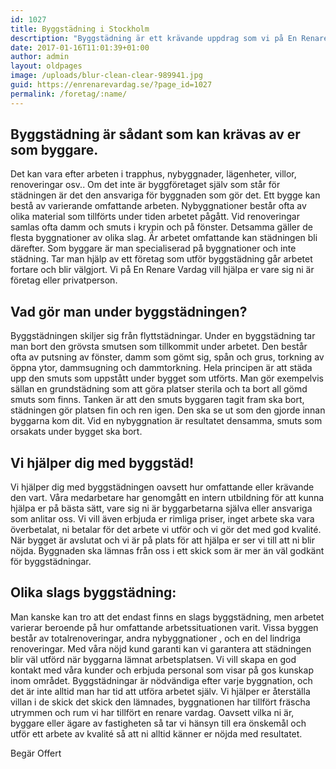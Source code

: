 ```yaml
---
id: 1027
title: Byggstädning i Stockholm
descrtiption: "Byggstädning är ett krävande uppdrag som vi på En Renare Vardag AB utför med professionalism och hög kvalité"
date: 2017-01-16T11:01:39+01:00
author: admin
layout: oldpages
image: /uploads/blur-clean-clear-989941.jpg
guid: https://enrenarevardag.se/?page_id=1027
permalink: /foretag/:name/
---
```

## Byggstädning är sådant som kan krävas av er som byggare. 

Det kan vara efter arbeten i trapphus, nybyggnader, lägenheter, villor, renoveringar osv.. Om det inte är byggföretaget själv som står för städningen är det den ansvariga för byggnaden som gör det. Ett bygge kan bestå av varierande omfattande arbeten. Nybyggnationer består ofta av olika material som tillförts under tiden arbetet pågått. Vid renoveringar samlas ofta damm och smuts i krypin och på fönster. Detsamma gäller de flesta byggnationer av olika slag. Är arbetet omfattande kan städningen bli därefter. Som byggare är man specialiserad på byggnationer och inte städning. Tar man hjälp av ett företag som utför byggstädning går arbetet fortare och blir välgjort. Vi på En Renare Vardag vill hjälpa er vare sig ni är företag eller privatperson.

## Vad gör man under byggstädningen?
    
Byggstädningen skiljer sig från flyttstädningar. Under en byggstädning tar man bort den grövsta smutsen som tillkommit under arbetet. Den består ofta av putsning av fönster, damm som gömt sig, spån och grus, torkning av öppna ytor, dammsugning och dammtorkning. Hela principen är att städa upp den smuts som uppstått under bygget som utförts. Man gör exempelvis sällan en grundstädning som att göra platser sterila och ta bort all gömd smuts som finns. Tanken är att den smuts byggaren tagit fram ska bort, städningen gör platsen fin och ren igen. Den ska se ut som den gjorde innan byggarna kom dit. Vid en nybyggnation är resultatet densamma, smuts som orsakats under bygget ska bort.

## Vi hjälper dig med byggstäd!


Vi hjälper dig med byggstädningen oavsett hur omfattande eller krävande den vart. Våra medarbetare har genomgått en intern utbildning för att kunna hjälpa er på bästa sätt, vare sig ni är byggarbetarna själva eller ansvariga som anlitar oss. Vi vill även erbjuda er rimliga priser, inget arbete ska vara överbetalat, ni betalar för det arbete vi utför och vi gör det med god kvalité. När bygget är avslutat och vi är på plats för att hjälpa er ser vi till att ni blir nöjda. Byggnaden ska lämnas från oss i ett skick som är mer än väl godkänt för byggstädningar.

## Olika slags byggstädning:

Man kanske kan tro att det endast finns en slags byggstädning, men arbetet varierar beroende på hur omfattande arbetssituationen varit. Vissa byggen består av totalrenoveringar, andra nybyggnationer , och en del lindriga renoveringar. Med våra nöjd kund garanti kan vi garantera att städningen blir väl utförd när byggarna lämnat arbetsplatsen. Vi vill skapa en god kontakt med våra kunder och erbjuda personal som visar på gos kunskap inom området. Byggstädningar är nödvändiga efter varje byggnation, och det är inte alltid man har tid att utföra arbetet själv. Vi hjälper er återställa villan i de skick det skick den lämnades, byggnationen har tillfört fräscha utrymmen och rum vi har tillfört en renare vardag. Oavsett vilka ni är, byggare eller ägare av fastigheten så tar vi hänsyn till era önskemål och utför ett arbete av kvalité så att ni alltid känner er nöjda med resultatet.

Begär Offert
